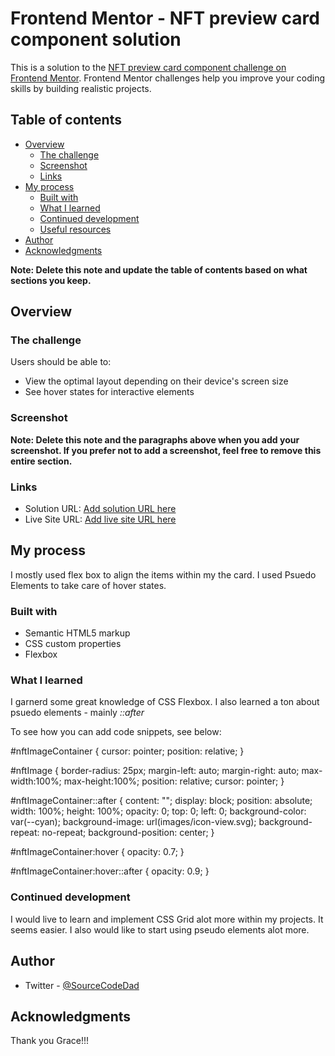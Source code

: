 # Frontend Mentor - NFT preview card component solution

This is a solution to the [NFT preview card component challenge on Frontend Mentor](https://www.frontendmentor.io/challenges/nft-preview-card-component-SbdUL_w0U). Frontend Mentor challenges help you improve your coding skills by building realistic projects. 

## Table of contents

- [Overview](#overview)
  - [The challenge](#the-challenge)
  - [Screenshot](#screenshot)
  - [Links](#links)
- [My process](#my-process)
  - [Built with](#built-with)
  - [What I learned](#what-i-learned)
  - [Continued development](#continued-development)
  - [Useful resources](#useful-resources)
- [Author](#author)
- [Acknowledgments](#acknowledgments)

**Note: Delete this note and update the table of contents based on what sections you keep.**

## Overview

### The challenge

Users should be able to:

- View the optimal layout depending on their device's screen size
- See hover states for interactive elements

### Screenshot

**Note: Delete this note and the paragraphs above when you add your screenshot. If you prefer not to add a screenshot, feel free to remove this entire section.**

### Links

- Solution URL: [Add solution URL here](https://your-solution-url.com)
- Live Site URL: [Add live site URL here](https://your-live-site-url.com)

## My process

I mostly used flex box to align the items within my the card. I used Psuedo Elements to take care of hover states.

### Built with

- Semantic HTML5 markup
- CSS custom properties
- Flexbox


### What I learned

I garnerd some great knowledge of CSS Flexbox. I also learned a ton about psuedo elements - mainly *::after*

To see how you can add code snippets, see below:

#nftImageContainer {
    cursor: pointer;
    position: relative;
}

#nftImage {
    border-radius: 25px;
    margin-left: auto;
    margin-right: auto;
    max-width:100%;
    max-height:100%;
    position: relative;
    cursor: pointer;
}

#nftImageContainer::after {
    content: "";
    display: block;
    position: absolute;
    width: 100%;
    height: 100%;
    opacity: 0;
    top: 0;
    left: 0;
    background-color: var(--cyan);
    background-image: url(images/icon-view.svg);
    background-repeat: no-repeat;
    background-position: center;
}

#nftImageContainer:hover {
    opacity: 0.7;
}

#nftImageContainer:hover::after {
    opacity: 0.9;
}


### Continued development

I would live to learn and implement CSS Grid alot more within my projects. It seems easier. I also would like to start using pseudo elements alot more.

## Author

- Twitter - [@SourceCodeDad](https://twitter.com/SourceCodeDad)


## Acknowledgments

Thank you Grace!!!
